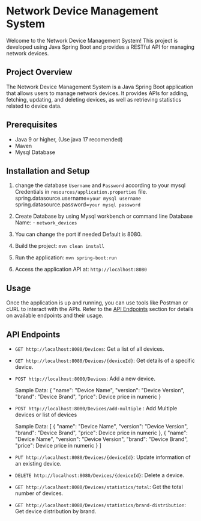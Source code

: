# Network Device Management System

Welcome to the Network Device Management System! This project is developed using Java Spring Boot and provides a RESTful API for managing network devices.

## Project Overview

The Network Device Management System is a Java Spring Boot application that allows users to manage network devices. It provides APIs for adding, fetching, updating, and deleting devices, as well as retrieving statistics related to device data.

## Prerequisites

- Java 9 or higher, (Use java 17 recomended)
- Maven
- Mysql Database 

## Installation and Setup

1. change the database `Username` and `Password` according to your mysql Credentials in `resources/application.properties` file.
    spring.datasource.username=`your mysql username`
    spring.datasource.password=`your mysql password`

2. Create Database by using Mysql workbench or command line 
   Database Name: - `network_devices`

3. You can change the port if needed Default is 8080. 

4. Build the project: `mvn clean install`
5. Run the application: `mvn spring-boot:run`
6. Access the application API at: `http://localhost:8080`

## Usage

Once the application is up and running, you can use tools like Postman or cURL to interact with the APIs. Refer to the [API Endpoints](api-endpoints) section for details on available endpoints and their usage.

## API Endpoints

- `GET http://localhost:8080/Devices`: Get a list of all devices.
- `GET http://localhost:8080/Devices/{deviceId}`: Get details of a specific device.
- `POST http://localhost:8080/Devices`: Add a new device.

   Sample Data: 
    {
        "name": "Device Name",
        "version": "Device Version",
        "brand": "Device Brand",
        "price": Device price in numeric 
    }
- `POST http://localhost:8080/Devices/add-multiple` : Add Multiple devices or list of devices

   Sample Data: 
    [
        {
            "name": "Device Name",
            "version": "Device Version",
            "brand": "Device Brand",
            "price": Device price in numeric 
        },
        {
            "name": "Device Name",
            "version": "Device Version",
            "brand": "Device Brand",
            "price": Device price in numeric 
        }
    ]
- `PUT http://localhost:8080/Devices/{deviceId}`: Update information of an existing device.
- `DELETE http://localhost:8080/Devices/{deviceId}`: Delete a device.
- `GET http://localhost:8080/Devices/statistics/total`: Get the total number of devices.
- `GET http://localhost:8080/Devices/statistics/brand-distribution`: Get device distribution by brand.

